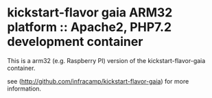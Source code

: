 
# kickstart-flavor gaia ARM32 platform :: Apache2, PHP7.2 development container

This is a arm32 (e.g. Raspberry PI) version of the kickstart-flavor-gaia container.

see (http://github.com/infracamp/kickstart-flavor-gaia) for more information.

